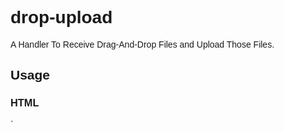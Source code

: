 # drop-upload
A Handler To Receive Drag-And-Drop Files and Upload Those Files.

## Usage
### HTML
`<html>
  <head>
    <script src="../drop-upload.js"></script>
    <script src="https://ajax.googleapis.com/ajax/libs/angularjs/1.4.9/angular.min.js"></script>
    <script src="DUCtrl.js"></script>
    <style>
    body{
      font-family: sans-serif;
    }
    #files{
      list-style: none;
    }
    
    .du{
      vertical-align:middle;
      line-height: 100px;
      text-align: center;
      width: 350px;
      height: 100px;
      color: grey;
      border: 1px dotted grey;
    }
    
    .my-class{
      color: black;
      border: 1px solid black;
    }
    
    .progress-frame{
      background-color: #dbdbdb;
      width: 200px;
      border-radius: 3px;
      border: 1px solid #c0c0c0;
      overflow: hidden;
    }
    
    </style>
  </head>
  <body ng-app="DUApp" ng-controller="DUCtrl">
    <div id="debug"></div>
    <div id="du" class="du">
      <span>Drop files here</span>
    </div>
    <button ng-click="upload()">Upload</button>
    <ul id="files" ng-repeat="file in files">
      <li>
        {{file.name}}
        <div class="progress-frame">
          <div ng-style="{'border-top': '1px solid #3886d8', 'border-bottom': '1px solid #3886d8','border-radius':'5px','background-color':'419bf9','height':'3px','width': file.progress*2}"></div>
        </div>
      </li>
    </ul>
  </body>
</html>`
### Javascript (Using Angular)
`var DUApp = angular.module("DUApp",[]);

DUApp.controller('DUCtrl', function ($scope, $http, $rootScope){
  var du = DropUpload({targetElement: '#du', hoverClass: 'my-class'});
  
  du.addEventListener('files-dropped', (e) => {
    $scope.files = e.detail;
    $scope.$apply();
  });
  
  du.addEventListener('progress', (e) => {
    $scope.$apply();
  });
  
  du.addEventListener('error', (e) => {
    $('#debug').text('Some bad stuff happened');
  });
  
  $scope.upload = function(){
    du.upload('http://your-server.url/that/receives/uploads', (e) => {
      var i = 0;
    });
  }
});`

